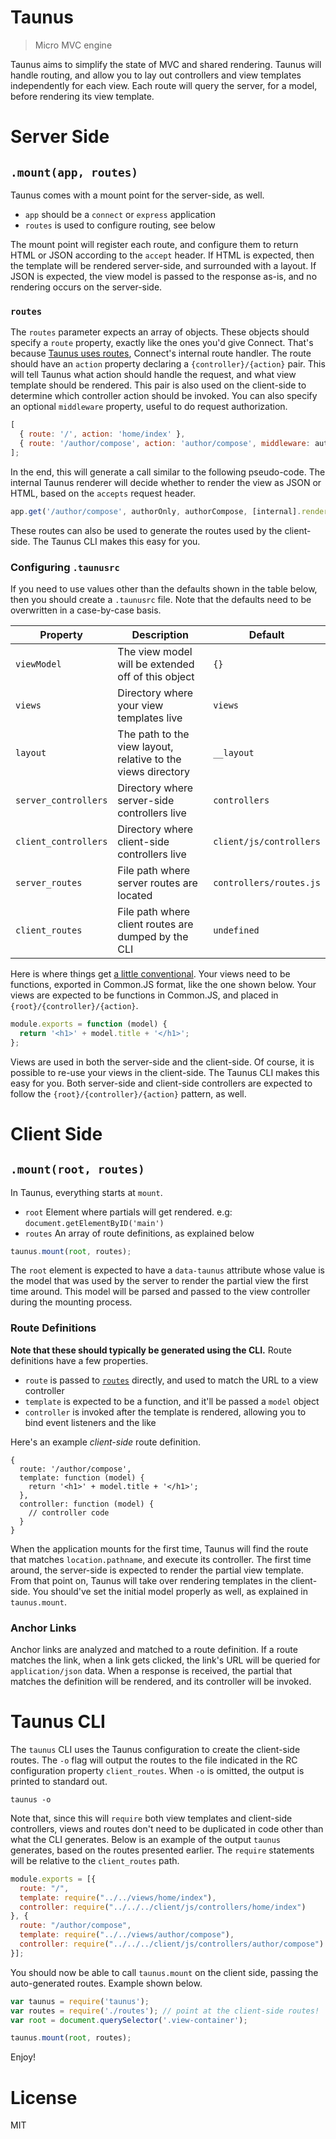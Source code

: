 # Taunus

> Micro MVC engine

Taunus aims to simplify the state of MVC and shared rendering. Taunus will handle routing, and allow you to lay out controllers and view templates independently for each view. Each route will query the server, for a model, before rendering its view template.

# Server Side

## `.mount(app, routes)`

Taunus comes with a mount point for the server-side, as well.

- `app` should be a `connect` or `express` application
- `routes` is used to configure routing, see below

The mount point will register each route, and configure them to return HTML or JSON according to the `accept` header. If HTML is expected, then the template will be rendered server-side, and surrounded with a layout. If JSON is expected, the view model is passed to the response as-is, and no rendering occurs on the server-side.

### `routes`

The `routes` parameter expects an array of objects. These objects should specify a `route` property, exactly like the ones you'd give Connect. That's because [Taunus uses routes][1], Connect's internal route handler. The route should have an `action` property declaring a `{controller}/{action}` pair. This will tell Taunus what action should handle the request, and what view template should be rendered. This pair is also used on the client-side to determine which controller action should be invoked. You can also specify an optional `middleware` property, useful to do request authorization.

```js
[
  { route: '/', action: 'home/index' },
  { route: '/author/compose', action: 'author/compose', middleware: authorOnly }
];
```

In the end, this will generate a call similar to the following pseudo-code. The internal Taunus renderer will decide whether to render the view as JSON or HTML, based on the `accepts` request header.

```js
app.get('/author/compose', authorOnly, authorCompose, [internal].render);
```

These routes can also be used to generate the routes used by the client-side. The Taunus CLI makes this easy for you.

### Configuring `.taunusrc`

If you need to use values other than the defaults shown in the table below, then you should create a `.taunusrc` file. Note that the defaults need to be overwritten in a case-by-case basis.

Property             | Description                                                    | Default
---------------------|----------------------------------------------------------------|---------------
`viewModel`          | The view model will be extended off of this object             | `{}`
`views`              | Directory where your view templates live                       | `views`
`layout`             | The path to the view layout, relative to the views directory   | `__layout`
`server_controllers` | Directory where server-side controllers live                   | `controllers`
`client_controllers` | Directory where client-side controllers live                   | `client/js/controllers`
`server_routes`      | File path where server routes are located                      | `controllers/routes.js`
`client_routes`      | File path where client routes are dumped by the CLI            | `undefined`

Here is where things get [a little conventional][2]. Your views need to be functions, exported in Common.JS format, like the one shown below. Your views are expected to be functions in Common.JS, and placed in `{root}/{controller}/{action}`.

```js
module.exports = function (model) {
  return '<h1>' + model.title + '</h1>';
};
```

Views are used in both the server-side and the client-side. Of course, it is possible to re-use your views in the client-side. The Taunus CLI makes this easy for you. Both server-side and client-side controllers are expected to follow the `{root}/{controller}/{action}` pattern, as well.

# Client Side

## `.mount(root, routes)`

In Taunus, everything starts at `mount`.

- `root` Element where partials will get rendered. e.g: `document.getElementByID('main')`
- `routes` An array of route definitions, as explained below

```js
taunus.mount(root, routes);
```

The `root` element is expected to have a `data-taunus` attribute whose value is the model that was used by the server to render the partial view the first time around. This model will be parsed and passed to the view controller during the mounting process.

### Route Definitions

**Note that these should typically be generated using the CLI.** Route definitions have a few properties.

- `route` is passed to [`routes`][1] directly, and used to match the URL to a view controller
- `template` is expected to be a function, and it'll be passed a `model` object
- `controller` is invoked after the template is rendered, allowing you to bind event listeners and the like

Here's an example _client-side_ route definition.

```
{
  route: '/author/compose',
  template: function (model) {
    return '<h1>' + model.title + '</h1>';
  },
  controller: function (model) {
    // controller code
  }
}
```


When the application mounts for the first time, Taunus will find the route that matches `location.pathname`, and execute its controller. The first time around, the server-side is expected to render the partial view template. From that point on, Taunus will take over rendering templates in the client-side. You should've set the initial model properly as well, as explained in `taunus.mount`.

### Anchor Links

Anchor links are analyzed and matched to a route definition. If a route matches the link, when a link gets clicked, the link's URL will be queried for `application/json` data. When a response is received, the partial that matches the definition will be rendered, and its controller will be invoked.

# Taunus CLI

The `taunus` CLI uses the Taunus configuration to create the client-side routes. The `-o` flag will output the routes to the file indicated in the RC configuration property `client_routes`. When `-o` is omitted, the output is printed to standard out.

```shell
taunus -o
```

Note that, since this will `require` both view templates and client-side controllers, views and routes don't need to be duplicated in code other than what the CLI generates. Below is an example of the output `taunus` generates, based on the routes presented earlier. The `require` statements will be relative to the `client_routes` path.

```js
module.exports = [{
  route: "/",
  template: require("../../views/home/index"),
  controller: require("../../../client/js/controllers/home/index")
}, {
  route: "/author/compose",
  template: require("../../views/author/compose"),
  controller: require("../../../client/js/controllers/author/compose")
}];
```

You should now be able to call `taunus.mount` on the client side, passing the auto-generated routes. Example shown below.

```js
var taunus = require('taunus');
var routes = require('./routes'); // point at the client-side routes!
var root = document.querySelector('.view-container');

taunus.mount(root, routes);
```

Enjoy!

# License

MIT

[1]: https://github.com/aaronblohowiak/routes.js "connect's minimalist routing module"
[2]: http://en.wikipedia.org/wiki/Convention_over_configuration "Convention over configuration"
